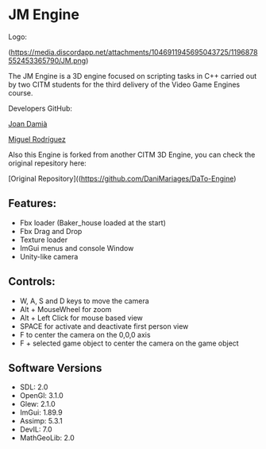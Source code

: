 # JM Engine

Logo:

(<https://media.discordapp.net/attachments/1046911945695043725/1196878552453365790/JM.png>)

The JM Engine is a 3D engine focused on scripting tasks in C++ carried out by two CITM students for the third delivery of the Video Game Engines course.

Developers GitHub:

[Joan Damià]((<https://github.com/JoanDamia>))

[Miguel Rodríguez]((<https://github.com/Bankaster>))


Also this Engine is forked from another CITM 3D Engine, you can check the original repesitory here:

[Original Repository]((https://github.com/DaniMariages/DaTo-Engine)


## Features:

- Fbx loader (Baker_house loaded at the start)
- Fbx Drag and Drop
- Texture loader
- ImGui menus and console Window
- Unity-like camera



## Controls:

- W, A, S and D keys to move the camera
- Alt + MouseWheel for zoom
- Alt + Left Click for mouse based view
- SPACE for activate and deactivate first person view
- F to center the camera on the 0,0,0 axis
- F + selected game object to center the camera on the game object



## Software Versions

- SDL: 2.0
- OpenGl: 3.1.0
- Glew: 2.1.0
- ImGui: 1.89.9
- Assimp: 5.3.1
- DevIL: 7.0
- MathGeoLib: 2.0
